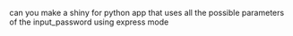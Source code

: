 can you make a shiny for python app that uses all the possible parameters of the input_password using express mode